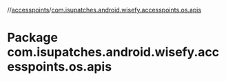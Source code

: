 //[accesspoints](../index.md)/[com.isupatches.android.wisefy.accesspoints.os.apis](com.isupatches.android.wisefy.accesspoints.os.apis.md)

# Package com.isupatches.android.wisefy.accesspoints.os.apis
